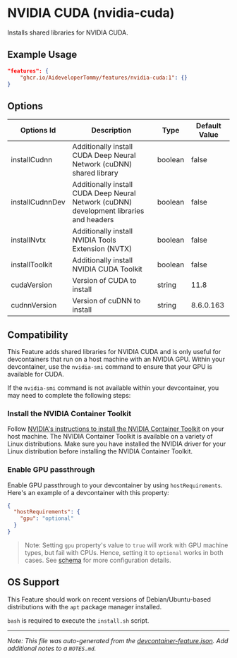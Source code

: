 
# NVIDIA CUDA (nvidia-cuda)

Installs shared libraries for NVIDIA CUDA.

## Example Usage

```json
"features": {
    "ghcr.io/AideveloperTommy/features/nvidia-cuda:1": {}
}
```

## Options

| Options Id | Description | Type | Default Value |
|-----|-----|-----|-----|
| installCudnn | Additionally install CUDA Deep Neural Network (cuDNN) shared library | boolean | false |
| installCudnnDev | Additionally install CUDA Deep Neural Network (cuDNN) development libraries and headers | boolean | false |
| installNvtx | Additionally install NVIDIA Tools Extension (NVTX) | boolean | false |
| installToolkit | Additionally install NVIDIA CUDA Toolkit | boolean | false |
| cudaVersion | Version of CUDA to install | string | 11.8 |
| cudnnVersion | Version of cuDNN to install | string | 8.6.0.163 |

## Compatibility

This Feature adds shared libraries for NVIDIA CUDA and is only useful for devcontainers that run on a host machine with an NVIDIA GPU. Within your devcontainer, use the `nvidia-smi` command to ensure that your GPU is available for CUDA.

If the `nvidia-smi` command is not available within your devcontainer, you may need to complete the following steps:

### Install the NVIDIA Container Toolkit

Follow [NVIDIA's instructions to install the NVIDIA Container Toolkit](https://docs.nvidia.com/datacenter/cloud-native/container-toolkit/overview.html) on your host machine. The NVIDIA Container Toolkit is available on a variety of Linux distributions. Make sure you have installed the NVIDIA driver for your Linux distribution before installing the NVIDIA Container Toolkit.

### Enable GPU passthrough

Enable GPU passthrough to your devcontainer by using `hostRequirements`. Here's an example of a devcontainer with this property:

```json
{
  "hostRequirements": {
    "gpu": "optional" 
  }
}
```

> Note: Setting `gpu` property's value to `true` will work with GPU machine types, but fail with CPUs. Hence, setting it to `optional` works in both cases. See [schema](https://containers.dev/implementors/json_schema/#base-schema) for more configuration details.



## OS Support

This Feature should work on recent versions of Debian/Ubuntu-based distributions with the `apt` package manager installed.

`bash` is required to execute the `install.sh` script.


---

_Note: This file was auto-generated from the [devcontainer-feature.json](https://github.com/AideveloperTommy/features/blob/main/src/nvidia-cuda/devcontainer-feature.json).  Add additional notes to a `NOTES.md`._
